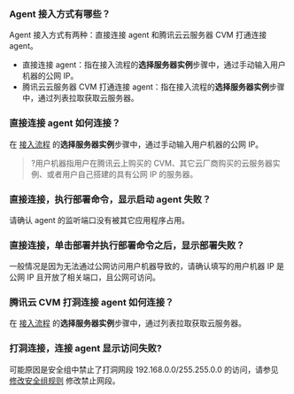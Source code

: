 ### Agent 接入方式有哪些？
Agent 接入方式有两种：直接连接 agent 和腾讯云云服务器 CVM 打通连接 agent。
- 直接连接 agent：指在接入流程的**选择服务器实例**步骤中，通过手动输入用户机器的公网 IP。
- 腾讯云云服务器 CVM 打通连接 agent：指在接入流程的**选择服务器实例**步骤中，通过列表拉取获取云服务器。

### 直接连接 agent 如何连接？
在 [接入流程](https://cloud.tencent.com/document/product/1130/54283) 的**选择服务器实例**步骤中，通过手动输入用户机器的公网 IP。
>?用户机器指用户在腾讯云上购买的 CVM、其它云厂商购买的云服务器实例、或者用户自己搭建的具有公网 IP 的服务器。

### 直接连接，执行部署命令，显示启动 agent 失败？
请确认 agent 的监听端口没有被其它应用程序占用。

### 直接连接，单击部署并执行部署命令之后，显示部署失败？
一般情况是因为无法通过公网访问用户机器导致的，请确认填写的用户机器 IP 是公网 IP 且开放了相关端口，且公网可访问。

### 腾讯云 CVM 打洞连接 agent 如何连接？
在 [接入流程](https://cloud.tencent.com/document/product/1130/54283) 的**选择服务器实例**步骤中，通过列表拉取获取云服务器。

### 打洞连接，连接 agent 显示访问失败?
可能原因是安全组中禁止了打洞网段 192.168.0.0/255.255.0.0 的访问，请参见 [修改安全组规则](https://cloud.tencent.com/document/product/213/39754) 修改禁止网段。

